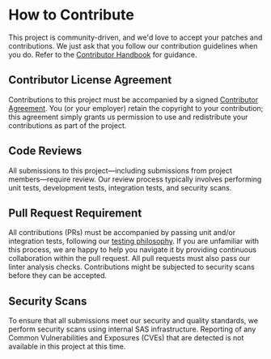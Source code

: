 # How to Contribute
This project is community-driven, and we'd love to accept your patches and contributions.
We just ask that you follow our contribution guidelines when you do. Refer
to the [Contributor Handbook](https://sassoftware.github.io/contributor-handbook.html)
for guidance.

## Contributor License Agreement
Contributions to this project must be accompanied by a signed [Contributor Agreement](ContributorAgreement.txt).
You (or your employer) retain the copyright to your contribution; this agreement simply grants
us permission to use and redistribute your contributions as part of the project.

## Code Reviews
All submissions to this project—including submissions from project members—require
review. Our review process typically involves performing unit tests, development
tests, integration tests, and security scans.

## Pull Request Requirement
All contributions (PRs) must be accompanied by passing unit and/or integration
tests, following our  [testing philosophy](./docs/user/TestingPhilosophy.md). If you are unfamiliar with this process,
we are happy to help you navigate it by providing continuous collaboration within the pull request.
All pull requests must also pass our linter analysis checks. Contributions might
be subjected to security scans before they can be accepted.

## Security Scans
To ensure that all submissions meet our security and quality standards, we perform security
scans using internal SAS infrastructure. Reporting of any Common Vulnerabilities and Exposures
(CVEs) that are detected is not available in this project at this time.